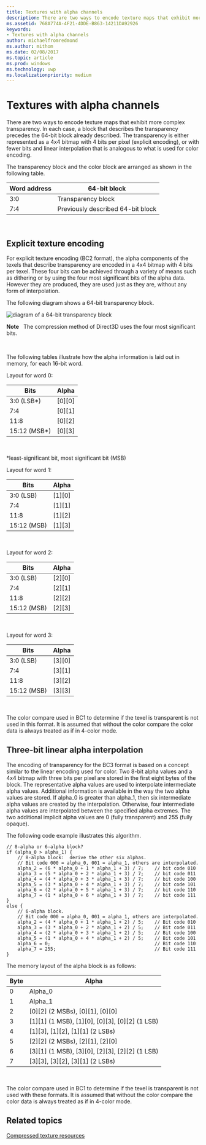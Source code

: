 ```yaml
---
title: Textures with alpha channels
description: There are two ways to encode texture maps that exhibit more complex transparency.
ms.assetid: 768A774A-4F21-4DDE-B863-14211DA92926
keywords:
- Textures with alpha channels
author: michaelfromredmond
ms.author: mithom
ms.date: 02/08/2017
ms.topic: article
ms.prod: windows
ms.technology: uwp
ms.localizationpriority: medium
---
```


# Textures with alpha channels


There are two ways to encode texture maps that exhibit more complex transparency. In each case, a block that describes the transparency precedes the 64-bit block already described. The transparency is either represented as a 4x4 bitmap with 4 bits per pixel (explicit encoding), or with fewer bits and linear interpolation that is analogous to what is used for color encoding.

The transparency block and the color block are arranged as shown in the following table.

| Word address | 64-bit block                      |
|--------------|-----------------------------------|
| 3:0          | Transparency block                |
| 7:4          | Previously described 64-bit block |

 

## <span id="Explicit-Texture-Encoding"></span><span id="explicit-texture-encoding"></span><span id="EXPLICIT-TEXTURE-ENCODING"></span>Explicit texture encoding


For explicit texture encoding (BC2 format), the alpha components of the texels that describe transparency are encoded in a 4x4 bitmap with 4 bits per texel. These four bits can be achieved through a variety of means such as dithering or by using the four most significant bits of the alpha data. However they are produced, they are used just as they are, without any form of interpolation.

The following diagram shows a 64-bit transparency block.

![diagram of a 64-bit transparency block](images/colors4.png)

**Note**   The compression method of Direct3D uses the four most significant bits.

 

The following tables illustrate how the alpha information is laid out in memory, for each 16-bit word.

Layout for word 0:

| Bits          | Alpha      |
|---------------|------------|
| 3:0 (LSB\*)   | \[0\]\[0\] |
| 7:4           | \[0\]\[1\] |
| 11:8          | \[0\]\[2\] |
| 15:12 (MSB\*) | \[0\]\[3\] |

 

\*least-significant bit, most significant bit (MSB)

Layout for word 1:

| Bits        | Alpha      |
|-------------|------------|
| 3:0 (LSB)   | \[1\]\[0\] |
| 7:4         | \[1\]\[1\] |
| 11:8        | \[1\]\[2\] |
| 15:12 (MSB) | \[1\]\[3\] |

 

Layout for word 2:

| Bits        | Alpha      |
|-------------|------------|
| 3:0 (LSB)   | \[2\]\[0\] |
| 7:4         | \[2\]\[1\] |
| 11:8        | \[2\]\[2\] |
| 15:12 (MSB) | \[2\]\[3\] |

 

Layout for word 3:

| Bits        | Alpha      |
|-------------|------------|
| 3:0 (LSB)   | \[3\]\[0\] |
| 7:4         | \[3\]\[1\] |
| 11:8        | \[3\]\[2\] |
| 15:12 (MSB) | \[3\]\[3\] |

 

The color compare used in BC1 to determine if the texel is transparent is not used in this format. It is assumed that without the color compare the color data is always treated as if in 4-color mode.

## <span id="Three-Bit-Linear-Alpha-Interpolation"></span><span id="three-bit-linear-alpha-interpolation"></span><span id="THREE-BIT-LINEAR-ALPHA-INTERPOLATION"></span>Three-bit linear alpha interpolation


The encoding of transparency for the BC3 format is based on a concept similar to the linear encoding used for color. Two 8-bit alpha values and a 4x4 bitmap with three bits per pixel are stored in the first eight bytes of the block. The representative alpha values are used to interpolate intermediate alpha values. Additional information is available in the way the two alpha values are stored. If alpha\_0 is greater than alpha\_1, then six intermediate alpha values are created by the interpolation. Otherwise, four intermediate alpha values are interpolated between the specified alpha extremes. The two additional implicit alpha values are 0 (fully transparent) and 255 (fully opaque).

The following code example illustrates this algorithm.

```
// 8-alpha or 6-alpha block?    
if (alpha_0 > alpha_1) {    
    // 8-alpha block:  derive the other six alphas.    
    // Bit code 000 = alpha_0, 001 = alpha_1, others are interpolated.
    alpha_2 = (6 * alpha_0 + 1 * alpha_1 + 3) / 7;    // bit code 010
    alpha_3 = (5 * alpha_0 + 2 * alpha_1 + 3) / 7;    // bit code 011
    alpha_4 = (4 * alpha_0 + 3 * alpha_1 + 3) / 7;    // bit code 100
    alpha_5 = (3 * alpha_0 + 4 * alpha_1 + 3) / 7;    // bit code 101
    alpha_6 = (2 * alpha_0 + 5 * alpha_1 + 3) / 7;    // bit code 110
    alpha_7 = (1 * alpha_0 + 6 * alpha_1 + 3) / 7;    // bit code 111  
}    
else {  
    // 6-alpha block.    
    // Bit code 000 = alpha_0, 001 = alpha_1, others are interpolated.
    alpha_2 = (4 * alpha_0 + 1 * alpha_1 + 2) / 5;    // Bit code 010
    alpha_3 = (3 * alpha_0 + 2 * alpha_1 + 2) / 5;    // Bit code 011
    alpha_4 = (2 * alpha_0 + 3 * alpha_1 + 2) / 5;    // Bit code 100
    alpha_5 = (1 * alpha_0 + 4 * alpha_1 + 2) / 5;    // Bit code 101
    alpha_6 = 0;                                      // Bit code 110
    alpha_7 = 255;                                    // Bit code 111
}
```

The memory layout of the alpha block is as follows:

| Byte | Alpha                                                          |
|------|----------------------------------------------------------------|
| 0    | Alpha\_0                                                       |
| 1    | Alpha\_1                                                       |
| 2    | \[0\]\[2\] (2 MSBs), \[0\]\[1\], \[0\]\[0\]                    |
| 3    | \[1\]\[1\] (1 MSB), \[1\]\[0\], \[0\]\[3\], \[0\]\[2\] (1 LSB) |
| 4    | \[1\]\[3\], \[1\]\[2\], \[1\]\[1\] (2 LSBs)                    |
| 5    | \[2\]\[2\] (2 MSBs), \[2\]\[1\], \[2\]\[0\]                    |
| 6    | \[3\]\[1\] (1 MSB), \[3\]\[0\], \[2\]\[3\], \[2\]\[2\] (1 LSB) |
| 7    | \[3\]\[3\], \[3\]\[2\], \[3\]\[1\] (2 LSBs)                    |

 

The color compare used in BC1 to determine if the texel is transparent is not used with these formats. It is assumed that without the color compare the color data is always treated as if in 4-color mode.

## <span id="related-topics"></span>Related topics


[Compressed texture resources](compressed-texture-resources.md)

 

 




